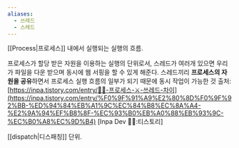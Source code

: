 ```yaml
---
aliases:
  - 쓰레드
  - 스레드
---
```

[[Process|프로세스]] 내에서 실행되는 실행의 흐름.  

프로세스가 할당 받은 자원을 이용하는 실행의 단위로서, 스레드가 여러개 있으면 우리가 파일을 다운 받으며 동시에 웹 서핑을 할 수 있게 해준다. 스레드끼리 **프로세스의 자원을 공유**하면서 프로세스 실행 흐름의 일부가 되기 때문에 동시 작업이 가능한 것
출처: [https://inpa.tistory.com/entry/👩‍💻-프로세스-⚔️-쓰레드-차이](https://inpa.tistory.com/entry/%F0%9F%91%A9%E2%80%8D%F0%9F%92%BB-%ED%94%84%EB%A1%9C%EC%84%B8%EC%8A%A4-%E2%9A%94%EF%B8%8F-%EC%93%B0%EB%A0%88%EB%93%9C-%EC%B0%A8%EC%9D%B4) [Inpa Dev 👨‍💻:티스토리]


[[dispatch|디스패칭]] 단위.   

